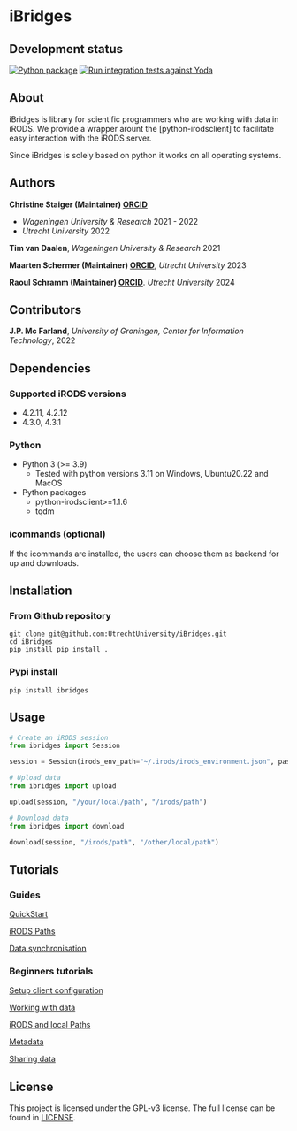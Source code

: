 # iBridges
## Development status
[![Python package](https://github.com/UtrechtUniversity/iBridges/actions/workflows/main.yml/badge.svg?branch=develop)](https://github.com/UtrechtUniversity/iBridges/actions/workflows/main.yml) [![Run integration tests against Yoda](https://github.com/UtrechtUniversity/iBridges/actions/workflows/integration-tests-yoda.yml/badge.svg)](https://github.com/UtrechtUniversity/iBridges/actions/workflows/integration-tests-yoda.yml)

## About

iBridges is library for scientific programmers who are working with data in iRODS. We provide a wrapper arount the [python-irodsclient] to facilitate easy interaction with the iRODS server.

Since iBridges is solely based on python it works on all operating systems.

## Authors

**Christine Staiger (Maintainer) [ORCID](https://orcid.org/0000-0002-6754-7647)**

- *Wageningen University & Research* 2021 - 2022
- *Utrecht University* 2022

**Tim van Daalen**, *Wageningen University & Research* 2021

**Maarten Schermer (Maintainer) [ORCID](https://orcid.org/my-orcid?orcid=0000-0001-6770-3155)**, *Utrecht University* 2023

**Raoul Schramm (Maintainer) [ORCID](https://orcid.org/my-orcid?orcid=0000-0001-6616-230X)**. 
*Utrecht University* 2024

## Contributors

**J.P. Mc Farland**,
*University of Groningen, Center for Information Technology*, 2022

## Dependencies

### Supported iRODS versions

- 4.2.11, 4.2.12
- 4.3.0, 4.3.1

### Python

- Python 3 (>= 3.9)
  - Tested with python versions 3.11 on Windows, Ubuntu20.22 and MacOS
- Python packages
	- python-irodsclient>=1.1.6
	- tqdm	

### icommands (optional)
If the icommands are installed, the users can choose them as backend for up and downloads.

## Installation
### From Github repository
```
git clone git@github.com:UtrechtUniversity/iBridges.git
cd iBridges
pip install pip install .
```

### Pypi install
```
pip install ibridges
```

## Usage
```py
# Create an iRODS session
from ibridges import Session

session = Session(irods_env_path="~/.irods/irods_environment.json", password="mypassword")

# Upload data
from ibridges import upload

upload(session, "/your/local/path", "/irods/path")

# Download data
from ibridges import download

download(session, "/irods/path", "/other/local/path")

```

## Tutorials
### Guides
[QuickStart](Tutorials/QuickStart.ipynb)

[iRODS Paths](Tutorials/iRODS_paths.ipynb)

[Data synchronisation](Tutorials/Data_sync.ipynb)

### Beginners tutorials
[Setup client configuration](Tutorials/01-Setup-and-connect.ipynb)

[Working with data](Tutorials/02-Working-with-data.ipynb)

[iRODS and local Paths](Tutorials/03-iRODS-Paths.ipynb)

[Metadata](Tutorials/04-Metadata.ipynb)

[Sharing data](Tutorials/05-Data-Sharing.ipynb)

## License
This project is licensed under the GPL-v3 license.
The full license can be found in [LICENSE](LICENSE).
